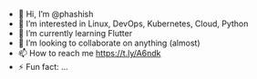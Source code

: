 - 👋 Hi, I’m @phashish
- 👀 I’m interested in Linux, DevOps, Kubernetes, Cloud, Python
- 🌱 I’m currently learning Flutter
- 💞️ I’m looking to collaborate on anything (almost)
- 📫 How to reach me https://t.ly/A6ndk
- ⚡ Fun fact: ...

<!---
phashish/phashish is a ✨ special ✨ repository because its `README.md` (this file) appears on your GitHub profile.
You can click the Preview link to take a look at your changes.
--->
